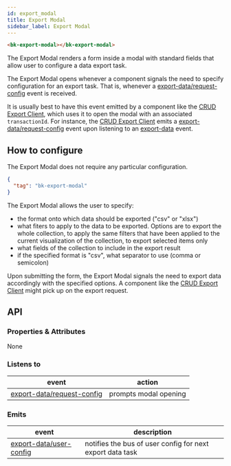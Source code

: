 ```yaml
---
id: export_modal
title: Export Modal
sidebar_label: Export Modal
---
```


<!--
WARNING: this file was automatically generated by Mia-Platform Doc Aggregator.
DO NOT MODIFY IT BY HAND.
Instead, modify the source file and run the aggregator to regenerate this file.
-->

<!--
WARNING:
This file is automatically generated. Please edit the 'README' file of the corresponding component and run `yarn copy:docs`
-->

[bk-export-client]: ./120_crud_export_client.md

[export-data]: ../70_events.md#export-data
[export-data/request-config]: ../70_events.md#export-data---request-config
[export-data/user-config]: ../70_events.md#export-data---user-config



```html
<bk-export-modal></bk-export-modal>
```

<!-- TODO add image -->

The Export Modal renders a form inside a modal with standard fields that allow user to configure a data export task.

The Export Modal opens whenever a component signals the need to specify configuration for an export task. That is, whenever a [export-data/request-config] event is received.

It is usually best to have this event emitted by a component like the [CRUD Export Client][bk-export-client], which uses it to open the modal with an associated `transactionId`.
For instance, the [CRUD Export Client][bk-export-client] emits a [export-data/request-config] event upon listening to an [export-data] event.
<!-- TODO add link to export flow -->

## How to configure

The Export Modal does not require any particular configuration.

```json
{
  "tag": "bk-export-modal"
}
```

The Export Modal allows the user to specify:
  - the format onto which data should be exported ("csv" or "xlsx")
  - what fiters to apply to the data to be exported. Options are to export the whole collection, to apply the same filters that have been applied to the current visualization of the collection, to export selected items only
  - what fields of the collection to include in the export result
  - if the specified format is "csv", what separator to use (comma or semicolon)

Upon submitting the form, the Export Modal signals the need to export data accordingly with the specified options.
A component like the [CRUD Export Client][bk-export-client] might pick up on the export request.

## API

### Properties & Attributes

None

### Listens to

| event                        | action                |
| ---------------------------- | --------------------- |
| [export-data/request-config] | prompts modal opening |


### Emits

| event                     | description                                               |
| ------------------------- | --------------------------------------------------------- |
| [export-data/user-config] | notifies the bus of user config for next export data task |
